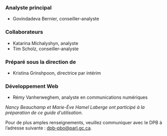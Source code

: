 ### Analyste principal
- Govindadeva Bernier, conseiller-analyste

### Collaborateurs
- Katarina Michalyshyn, analyste
- Tim Scholz, conseiller-analyste

### Préparé sous la direction de
- Kristina Grinshpoon, directrice par intérim

### Développement Web
- Rémy Vanherweghem, analyste en communications numériques

*Nancy Beauchamp et Marie-Ève Hamel Laberge ont participé à la préparation de ce guide d'utilisation.*

Pour de plus amples renseignements, veuillez communiquer avec le DPB à l’adresse suivante : [dpb-pbo@parl.gc.ca](mailto:dpb-pbo@parl.gc.ca).